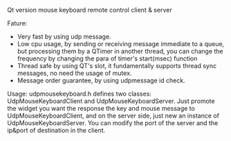 Qt version mouse keyboard remote control client & server


Fature:
- Very fast by using udp message.
- Low cpu usage, by sending or receiving message immediate to a queue, but processing them by a QTimer in another thread, you can change the frequency by changing the para of timer's start(msec) function
- Thread safe by using QT's slot, it fundamentally supports thread sync messages, no need the usage of mutex.
- Message order guarantee, by using udpmessage id check.


Usage:
udpmousekeyboard.h defines two classes: UdpMouseKeyboardClient and UdpMouseKeyboardServer. Just promote the widget you want the response the key and mouse message to UdpMouseKeyboardClient, and on the server side, just new an instance of UdpMouseKeyboardServer. You can modify the port of the server and the ip&port of destination in the client.